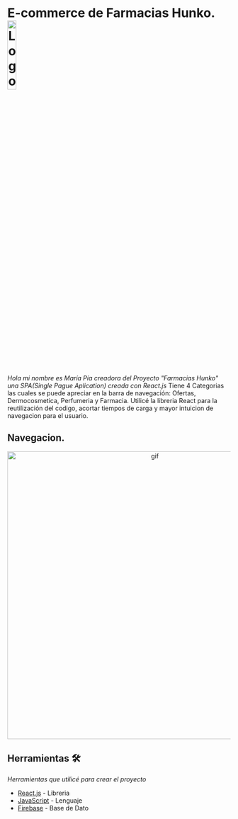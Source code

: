 # E-commerce de Farmacias Hunko.<img alt="Logo" align="center" src="https://firebasestorage.googleapis.com/v0/b/hunko-farmacia.appspot.com/o/Hunko-SinFondo.png?alt=media&token=ca4a72c3-eb57-41a9-af67-e1987e7f4611" width="20%" />
_Hola mi nombre es María Pía creadora del Proyecto "Farmacias Hunko" una SPA(Single Pague Aplication) creada con React.js_
Tiene 4 Categorias las cuales se puede apreciar en la barra de navegación: Ofertas, Dermocosmetica, Perfumeria y Farmacia.
Utilicé la libreria React para la reutilización del codigo, acortar tiempos de carga y mayor intuicion de navegacion para el usuario.

## Navegacion.
<p align='center'>
<img src="https://firebasestorage.googleapis.com/v0/b/hunko-farmacia.appspot.com/o/EntregaReact.gif?alt=media&token=dcc7cea2-5556-4ec6-a95a-d5d7e7644c90" width='650' alt='gif'>
</p>

## Herramientas 🛠️

_Herramientas que utilicé para crear el proyecto_

* [React.js](https://reactjs.org/) - Libreria 
* [JavaScript](https://devdocs.io/javascript/) - Lenguaje 
* [Firebase](https://firebase.google.com/) - Base de Dato








